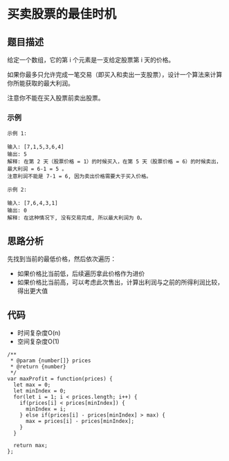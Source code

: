 # 买卖股票的最佳时机

## 题目描述
给定一个数组，它的第 i 个元素是一支给定股票第 i 天的价格。

如果你最多只允许完成一笔交易（即买入和卖出一支股票），设计一个算法来计算你所能获取的最大利润。

注意你不能在买入股票前卖出股票。

### 示例
```
示例 1:

输入: [7,1,5,3,6,4]
输出: 5
解释: 在第 2 天（股票价格 = 1）的时候买入，在第 5 天（股票价格 = 6）的时候卖出，最大利润 = 6-1 = 5 。
注意利润不能是 7-1 = 6, 因为卖出价格需要大于买入价格。

示例 2:

输入: [7,6,4,3,1]
输出: 0
解释: 在这种情况下, 没有交易完成, 所以最大利润为 0。
```

## 思路分析
先找到当前的最低价格，然后依次遍历：
- 如果价格比当前低，后续遍历拿此价格作为进价
- 如果价格比当前高，可以考虑此次售出，计算出利润与之前的所得利润比较，得出更大值

## 代码
- 时间复杂度O(n)
- 空间复杂度O(1)

```
/**
 * @param {number[]} prices
 * @return {number}
 */
var maxProfit = function(prices) {
  let max = 0;
  let minIndex = 0;
  for(let i = 1; i < prices.length; i++) {
    if(prices[i] < prices[minIndex]) {
      minIndex = i;
    } else if(prices[i] - prices[minIndex] > max) {
      max = prices[i] - prices[minIndex];
    }
  }

  return max;
};
```